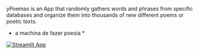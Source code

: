 yPoemas is an App that randomly gathers words and phrases
from specific databases and organize them
into thousands of new different poems or poetic texts.

* a machina de fazer poesia *

[![Streamlit App](https://static.streamlit.io/badges/streamlit_badge_black_white.svg)](https://share.streamlit.io/nandoulopes/ypoemas/main/ypo.py)
